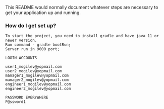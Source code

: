  
This README would normally document whatever steps are necessary to get your application up and running.



### How do I get set up? ###

	To start the project, you need to install gradle and have java 11 or newer version.
	Run command - gradle bootRun;
	Server run in 9000 port;
	
	LOGIN ACCOUNTS
	
	user1_mogilev@yopmail.com
	user2_mogilev@yopmail.com
	manager1_mogilev@yopmail.com
	manager2_mogilev@yopmail.com
	engineer1_mogilev@yopmail.com
	engineer2_mogilev@yopmail.com
	
	PASSWORD EVERYWHERE
	P@ssword1	
	
	